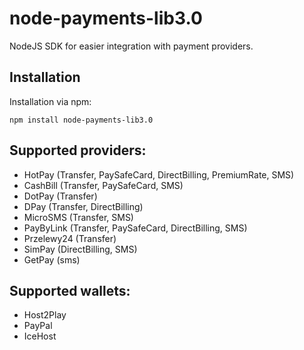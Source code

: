 # node-payments-lib3.0
NodeJS SDK for easier integration with payment providers.

## Installation
Installation via npm:
```
npm install node-payments-lib3.0
```

## Supported providers:
- HotPay (Transfer, PaySafeCard, DirectBilling, PremiumRate, SMS)
- CashBill (Transfer, PaySafeCard, SMS)
- DotPay (Transfer)
- DPay (Transfer, DirectBilling)
- MicroSMS (Transfer, SMS)
- PayByLink (Transfer, PaySafeCard, DirectBilling, SMS)
- Przelewy24 (Transfer)
- SimPay (DirectBilling, SMS)
- GetPay (sms)

## Supported wallets:
- Host2Play
- PayPal
- IceHost
